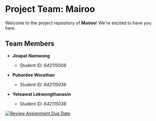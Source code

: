 # Project Team: Mairoo

Welcome to the project repository of **Mairoo**! We're excited to have you here.

## Team Members

- **Jirapat Namwong**
  - Student ID: *642115008*

- **Pubordee Worathan**
  - Student ID: *642115036*

- **Yotsawat Lekwongthanasin**
  - Student ID: *642115038*


[![Review Assignment Due Date](https://classroom.github.com/assets/deadline-readme-button-24ddc0f5d75046c5622901739e7c5dd533143b0c8e959d652212380cedb1ea36.svg)](https://classroom.github.com/a/_UXQZ2LF)
